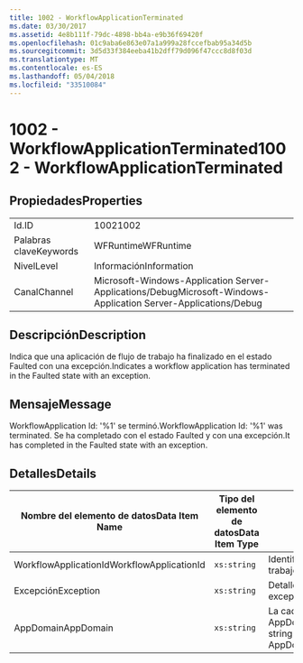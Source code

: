 ```yaml
---
title: 1002 - WorkflowApplicationTerminated
ms.date: 03/30/2017
ms.assetid: 4e8b111f-79dc-4898-bb4a-e9b36f69420f
ms.openlocfilehash: 01c9aba6e863e07a1a999a28fccefbab95a34d5b
ms.sourcegitcommit: 3d5d33f384eeba41b2dff79d096f47ccc8d8f03d
ms.translationtype: MT
ms.contentlocale: es-ES
ms.lasthandoff: 05/04/2018
ms.locfileid: "33510084"
---
```

# <a name="1002---workflowapplicationterminated"></a><span data-ttu-id="5027e-102">1002 - WorkflowApplicationTerminated</span><span class="sxs-lookup"><span data-stu-id="5027e-102">1002 - WorkflowApplicationTerminated</span></span>
## <a name="properties"></a><span data-ttu-id="5027e-103">Propiedades</span><span class="sxs-lookup"><span data-stu-id="5027e-103">Properties</span></span>  
  
|||  
|-|-|  
|<span data-ttu-id="5027e-104">Id.</span><span class="sxs-lookup"><span data-stu-id="5027e-104">ID</span></span>|<span data-ttu-id="5027e-105">1002</span><span class="sxs-lookup"><span data-stu-id="5027e-105">1002</span></span>|  
|<span data-ttu-id="5027e-106">Palabras clave</span><span class="sxs-lookup"><span data-stu-id="5027e-106">Keywords</span></span>|<span data-ttu-id="5027e-107">WFRuntime</span><span class="sxs-lookup"><span data-stu-id="5027e-107">WFRuntime</span></span>|  
|<span data-ttu-id="5027e-108">Nivel</span><span class="sxs-lookup"><span data-stu-id="5027e-108">Level</span></span>|<span data-ttu-id="5027e-109">Información</span><span class="sxs-lookup"><span data-stu-id="5027e-109">Information</span></span>|  
|<span data-ttu-id="5027e-110">Canal</span><span class="sxs-lookup"><span data-stu-id="5027e-110">Channel</span></span>|<span data-ttu-id="5027e-111">Microsoft-Windows-Application Server-Applications/Debug</span><span class="sxs-lookup"><span data-stu-id="5027e-111">Microsoft-Windows-Application Server-Applications/Debug</span></span>|  
  
## <a name="description"></a><span data-ttu-id="5027e-112">Descripción</span><span class="sxs-lookup"><span data-stu-id="5027e-112">Description</span></span>  
 <span data-ttu-id="5027e-113">Indica que una aplicación de flujo de trabajo ha finalizado en el estado Faulted con una excepción.</span><span class="sxs-lookup"><span data-stu-id="5027e-113">Indicates a workflow application has terminated in the Faulted state with an exception.</span></span>  
  
## <a name="message"></a><span data-ttu-id="5027e-114">Mensaje</span><span class="sxs-lookup"><span data-stu-id="5027e-114">Message</span></span>  
 <span data-ttu-id="5027e-115">WorkflowApplication Id: '%1' se terminó.</span><span class="sxs-lookup"><span data-stu-id="5027e-115">WorkflowApplication Id: '%1' was terminated.</span></span> <span data-ttu-id="5027e-116">Se ha completado con el estado Faulted y con una excepción.</span><span class="sxs-lookup"><span data-stu-id="5027e-116">It has completed in the Faulted state with an exception.</span></span>  
  
## <a name="details"></a><span data-ttu-id="5027e-117">Detalles</span><span class="sxs-lookup"><span data-stu-id="5027e-117">Details</span></span>  
  
|<span data-ttu-id="5027e-118">Nombre del elemento de datos</span><span class="sxs-lookup"><span data-stu-id="5027e-118">Data Item Name</span></span>|<span data-ttu-id="5027e-119">Tipo del elemento de datos</span><span class="sxs-lookup"><span data-stu-id="5027e-119">Data Item Type</span></span>|<span data-ttu-id="5027e-120">Descripción</span><span class="sxs-lookup"><span data-stu-id="5027e-120">Description</span></span>|  
|--------------------|--------------------|-----------------|  
|<span data-ttu-id="5027e-121">WorkflowApplicationId</span><span class="sxs-lookup"><span data-stu-id="5027e-121">WorkflowApplicationId</span></span>|`xs:string`|<span data-ttu-id="5027e-122">Identificador de la aplicación del flujo de trabajo.</span><span class="sxs-lookup"><span data-stu-id="5027e-122">The workflow application id</span></span>|  
|<span data-ttu-id="5027e-123">Excepción</span><span class="sxs-lookup"><span data-stu-id="5027e-123">Exception</span></span>|`xs:string`|<span data-ttu-id="5027e-124">Detalles de la excepción para la excepción</span><span class="sxs-lookup"><span data-stu-id="5027e-124">The exception details for the exception</span></span>|  
|<span data-ttu-id="5027e-125">AppDomain</span><span class="sxs-lookup"><span data-stu-id="5027e-125">AppDomain</span></span>|`xs:string`|<span data-ttu-id="5027e-126">La cadena devuelta por AppDomain.CurrentDomain.FriendlyName.</span><span class="sxs-lookup"><span data-stu-id="5027e-126">The string returned by AppDomain.CurrentDomain.FriendlyName.</span></span>|
